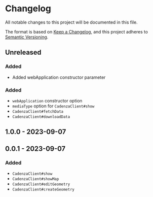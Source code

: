 # Changelog

All notable changes to this project will be documented in this file.

The format is based on [Keep a Changelog](https://keepachangelog.com/en/1.0.0/),
and this project adheres to [Semantic Versioning](https://semver.org/spec/v2.0.0.html).

## Unreleased
### Added
- Added webApplication constructor parameter

### Added

- `webApplication` constructor option
- `mediaType` option for `CadenzaClient#show`
- `CadenzaClient#fetchData`
- `CadenzaClient#downloadData`

## 1.0.0 - 2023-09-07

## 0.0.1 - 2023-09-07

### Added

- `CadenzaClient#show`
- `CadenzaClient#showMap`
- `CadenzaClient#editGeometry`
- `CadenzaClient#createGeometry`
